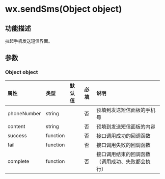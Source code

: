 # wx.sendSms(Object object)

## 功能描述

拉起手机发送短信界面。

## 参数

### Object object

| 属性        | 类型     | 默认值 | 必填 | 说明                                             |
| :---------- | :------- | :----- | :--- | :----------------------------------------------- |
| phoneNumber | string   |        | 否   | 预填到发送短信面板的手机号                       |
| content     | string   |        | 否   | 预填到发送短信面板的内容                         |
| success     | function |        | 否   | 接口调用成功的回调函数                           |
| fail        | function |        | 否   | 接口调用失败的回调函数                           |
| complete    | function |        | 否   | 接口调用结束的回调函数（调用成功、失败都会执行） |